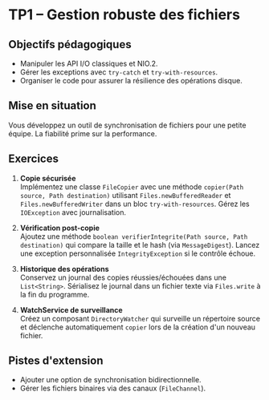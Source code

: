 # TP1 – Gestion robuste des fichiers

## Objectifs pédagogiques
- Manipuler les API I/O classiques et NIO.2.
- Gérer les exceptions avec `try-catch` et `try-with-resources`.
- Organiser le code pour assurer la résilience des opérations disque.

## Mise en situation
Vous développez un outil de synchronisation de fichiers pour une petite équipe. La fiabilité prime sur la performance.

## Exercices
1. **Copie sécurisée**  
   Implémentez une classe `FileCopier` avec une méthode `copier(Path source, Path destination)` utilisant `Files.newBufferedReader` et `Files.newBufferedWriter` dans un bloc `try-with-resources`. Gérez les `IOException` avec journalisation.

2. **Vérification post-copie**  
   Ajoutez une méthode `boolean verifierIntegrite(Path source, Path destination)` qui compare la taille et le hash (via `MessageDigest`). Lancez une exception personnalisée `IntegrityException` si le contrôle échoue.

3. **Historique des opérations**  
   Conservez un journal des copies réussies/échouées dans une `List<String>`. Sérialisez le journal dans un fichier texte via `Files.write` à la fin du programme.

4. **WatchService de surveillance**  
   Créez un composant `DirectoryWatcher` qui surveille un répertoire source et déclenche automatiquement `copier` lors de la création d'un nouveau fichier.

## Pistes d'extension
- Ajouter une option de synchronisation bidirectionnelle.
- Gérer les fichiers binaires via des canaux (`FileChannel`).
